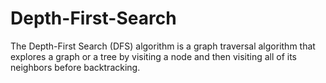 # Depth-First-Search
The Depth-First Search (DFS) algorithm is a graph traversal algorithm that explores a graph or a tree by visiting a node and then visiting all of its neighbors before backtracking.
